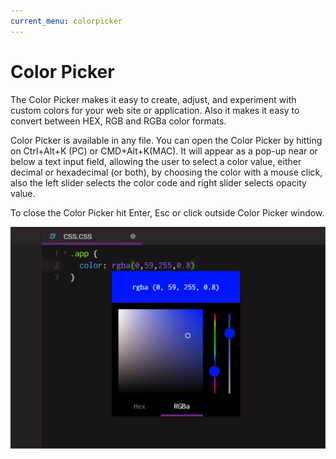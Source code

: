 ```yaml
---
current_menu: colorpicker
---
```


# Color Picker

The Color Picker makes it easy to create, adjust, and experiment with custom colors for your web site or application. Also it makes it easy to convert between HEX, RGB and RGBa color formats.

Color Picker is available in any file. You can open the Color Picker by hitting on Ctrl+Alt+K (PC) or CMD+Alt+K(MAC). It will appear as a pop-up near or below a text input field, allowing the user to select a color value, either decimal or hexadecimal (or both), by choosing the color with a mouse click, also the left slider selects the color code and right slider selects opacity value.

To close the Color Picker hit Enter, Esc or click outside Color Picker window. 

![colorpicker1-1](images/colorpicker.png "colorpicker1-1")